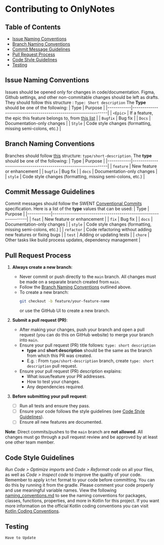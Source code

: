 # Contributing to OnlyNotes

## Table of Contents
- [Issue Naming Conventions](#issue-naming-conventions)
- [Branch Naming Conventions](#branch-naming-conventions)
- [Commit Message Guidelines](#commit-message-guidelines)
- [Pull Request Process](#pull-request-process)
- [Code Style Guidelines](#code-style-guidelines)
- [Testing](#testing)

## Issue Naming Conventions
Issues should be opened only for changes in code/documentation. Figma, Github settings, and other non-commitable changes should be left as drafts. 
They should follow this structure : `Type: Short description`
The **Type** should be one of the following:
| Type       | Purpose                                                         |
|------------|-----------------------------------------------------------------|
| `<Epic>`   | If a feature, the epic this feature belongs to, from [this list](https://github.com/orgs/onlynotes-swent/projects/1/settings/fields/137941145)  |
| `Bugfix`   | Bug fix                                                         |
| `Docs`     | Documentation-only changes                                      |
| `Style`    | Code style changes (formatting, missing semi-colons, etc.)      |

## Branch Naming Conventions
Branches should follow [this](https://medium.com/@abhay.pixolo/naming-conventions-for-git-branches-a-cheatsheet-8549feca2534) structure: `type/short-description`. 
The **type** should be one of the following:
| Type       | Purpose                                                         |
|------------|-----------------------------------------------------------------|
| `feature`  | New feature or enhancement                                      |
| `bugfix`   | Bug fix                                                         |
| `docs`     | Documentation-only changes                                      |
| `style`    | Code style changes (formatting, missing semi-colons, etc.)      |

## Commit Message Guidelines
Commit messages should follow the SWENT [Conventional Commits](https://github.com/swent-epfl/bootcamp-f24-Roshan-y/blob/main/docs/Theory.md#2-commit-messages) specification.
Here is a list of the **type** values that can be used:
| Type       | Purpose                                                         |
|------------|-----------------------------------------------------------------|
| `feat`     | New feature or enhancement                                      |
| `fix`      | Bug fix                                                         |
| `docs`     | Documentation-only changes                                      |
| `style`    | Code style changes (formatting, missing semi-colons, etc.)      |
| `refactor` | Code refactoring without adding new features or fixing bugs     |
| `test`     | Adding or updating tests                                        |
| `chore`    | Other tasks like build process updates, dependency management   |

## Pull Request Process
1. **Always create a new branch**:
    - Never commit or push directly to the `main` branch. All changes must be made on a separate branch created from `main`.
    - Follow the [Branch Naming Conventions](#branch-naming-conventions) outlined above.
    - To create a new branch:
      ```bash
      git checkout -b feature/your-feature-name
      ```
      or use the GitHub UI to create a new branch.

2. **Submit a pull request (PR)**:
    - After making your changes, push your branch and open a pull request (you can do this on GitHub website) to merge your branch into `main`.
    - Ensure your pull request (PR) title follows: `type: short description`
        - **type** and **short description** should be the same as the branch from which this PR was created.
        - E.g. : From `type/short-description` branch, create `type: short description` pull request.
    - Ensure your pull request (PR) description explains:
        - What issue/feature your PR addresses.
        - How to test your changes.
        - Any dependencies required.

3. **Before submitting your pull request**:
    - [ ] Run all tests and ensure they pass.
    - [ ] Ensure your code follows the style guidelines (see [Code Style Guidelines](#code-style-guidelines)).
    - [ ] Ensure all new features are documented.

**Note**: Direct commits/pushes to the `main` branch are **not allowed**. All changes must go through a pull request review and be approved by at least one other team member.

## Code Style Guidelines
_Run Code > Optimize imports_ and _Code > Reformat code_ on all your files, as well as _Code > Inspect code_ to improve the quality of your code. 
Remember to apply `ktfmt` format to your code before committing. You can do this by running it from the gradle. Please comment your code properly and use meaningful variable names. 
View the following [naming_conventions.md](docs/naming_conventions.md) to see the naming conventions for packages, classes, functions, properties, and more in Kotlin for this project.
If you want more information on the official Kotlin coding conventions you can visit [Kotlin Coding Conventions](https://kotlinlang.org/docs/coding-conventions.html).

## Testing

`Have to Update`
